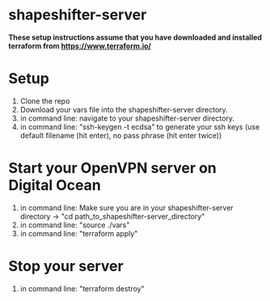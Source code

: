 # shapeshifter-server

**These setup instructions assume that you have downloaded and installed terraform from https://www.terraform.io/**

# Setup
1. Clone the repo
2. Download your vars file into the shapeshifter-server directory.
3. in command line: navigate to your shapeshifter-server directory.
4. in command line: "ssh-keygen -t ecdsa" to generate your ssh keys (use default filename (hit enter), no pass phrase (hit enter twice))

# Start your OpenVPN server on Digital Ocean
1. in command line: Make sure you are in your shapeshifter-server directory -> "cd path_to_shapeshifter-server_directory"
2. in command line: "source ./vars"
2. in command line: "terraform apply"

# Stop your server
1. in command line: "terraform destroy"
